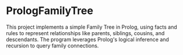 # PrologFamilyTree
This project implements a simple Family Tree in Prolog, using facts and rules to represent relationships like parents, siblings, cousins, and descendants. The program leverages Prolog's logical inference and recursion to query family connections.
 
